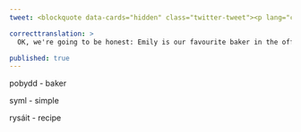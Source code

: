 ```yaml
---
tweet: <blockquote data-cards="hidden" class="twitter-tweet"><p lang="cy" dir="ltr">Oce, rydyn ni&#39;n mynd i fod yn onest- Emily yw ein hoff bobydd yn y swyddfa, a&#39;i chacennau hi yw&#39;r peth rydyn ni wedi&#39;i golli fwyaf! Gwneir ei Chacen Oren flasus gan ddefnyddio rysáit syml; perffaith ar gyfer bach o bobi ar ddydd Sul.<br><br>Cacen Oren<br>➡️ <a href="https://t.co/5nraEtKjvp">https://t.co/5nraEtKjvp</a> <a href="https://t.co/7LkP5g8Tj5">pic.twitter.com/7LkP5g8Tj5</a></p>&mdash; BBC NOW Cymraeg (@BBCNOWCymraeg) <a href="https://twitter.com/BBCNOWCymraeg/status/1287356999185903616?ref_src=twsrc%5Etfw">July 26, 2020</a></blockquote> <script async src="https://platform.twitter.com/widgets.js" charset="utf-8"></script>

correcttranslation: >
  OK, we're going to be honest: Emily is our favourite baker in the office, and her cakes are the ones we've missed the most! Her tasty orange cake is made using a simple recipe; perfect for a bit of baking on Sunday.

published: true
---
```


pobydd - baker

syml - simple

rysáit - recipe


